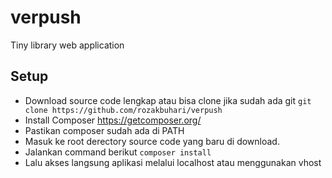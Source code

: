 # verpush
Tiny library web application

## Setup
- Download source code lengkap atau bisa clone jika sudah ada git `git clone https://github.com/rozakbuhari/verpush`
- Install Composer https://getcomposer.org/
- Pastikan composer sudah ada di PATH
- Masuk ke root derectory source code yang baru di download.
- Jalankan command berikut `composer install`
- Lalu akses langsung aplikasi melalui localhost atau menggunakan vhost
